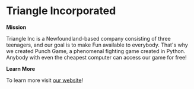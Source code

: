 # Triangle Incorporated

**Mission**

Triangle Inc is a Newfoundland-based company consisting of three teenagers, and our goal is to make Fun available to everybody. 
That's why we created Punch Game, a phenomenal fighting game created in Python. 
Anybody with even the cheapest computer can access our game for free!

**Learn More**

To learn more visit [our website](https://sites.google.com/nlesd.ca/triangle-inc/home)!
